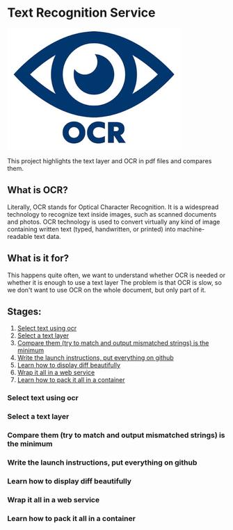 # Text Recognition Service
![Image alt](https://github.com/Beka00best/textRec_prog/blob/main/static/img/ocr.jpg)

This project highlights the text layer and OCR in pdf files and compares them.

## What is OCR?

Literally, OCR stands for Optical Character Recognition. It is a widespread technology to recognize text inside images, such as scanned documents and photos. OCR technology is used to convert virtually any kind of image containing written text (typed, handwritten, or printed) into machine-readable text data.

## What is it for?

This happens quite often, we want to understand whether OCR is needed or whether it is enough to use a text layer
The problem is that OCR is slow, so we don't want to use OCR on the whole document, but only part of it.

## Stages:
1. [Select text using ocr](#Select-text-using-ocr)
2. [Select a text layer](#Select-a-text-layer)
3. [Compare them (try to match and output mismatched strings) is the minimum](#Compare-them-(try-to-match-and-output-mismatched-strings)-is-the-minimum)
4. [Write the launch instructions, put everything on github](#Write-the-launch-instructions,-put-everything-on-github)
5. [Learn how to display diff beautifully](#Learn-how-to-display-diff-beautifully) 
6. [Wrap it all in a web service](#Wrap-it-all-in-a-web-service)
7. [Learn how to pack it all in a container](#Learn-how-to-pack-it-all-in-a-container)

### Select text using ocr
### Select a text layer
### Compare them (try to match and output mismatched strings) is the minimum
### Write the launch instructions, put everything on github
### Learn how to display diff beautifully
### Wrap it all in a web service
### Learn how to pack it all in a container